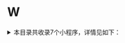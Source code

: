 # W
<details>
<summary>
本目录共收录7个小程序，详情见如下：
</summary>

- [万达广场](https://quantumult.app/x/open-app/add-resource?remote-resource=%7B%22rewrite_remote%22%3A%20%5B%22https%3A%2F%2Fraw.githubusercontent.com%2Fzirawell%2FR-Store%2Fmain%2FRule%2FQuanX%2FAdblock%2FApplet%2FWechat%2FW%2F%E4%B8%87%E8%BE%BE%E5%B9%BF%E5%9C%BA%2Frewrite%2Fwanda.conf%2C%20tag%3D%E4%B8%87%E8%BE%BE%E5%B9%BF%E5%9C%BA%22%5D%7D)
- [万达电影+](https://quantumult.app/x/open-app/add-resource?remote-resource=%7B%22rewrite_remote%22%3A%20%5B%22https%3A%2F%2Fraw.githubusercontent.com%2Fzirawell%2FR-Store%2Fmain%2FRule%2FQuanX%2FAdblock%2FApplet%2FWechat%2FW%2F%E4%B8%87%E8%BE%BE%E7%94%B5%E5%BD%B1%2B%2Frewrite%2Fwandafilm.conf%2C%20tag%3D%E4%B8%87%E8%BE%BE%E7%94%B5%E5%BD%B1%2B%22%5D%7D)
- [味全商城](https://quantumult.app/x/open-app/add-resource?remote-resource=%7B%22rewrite_remote%22%3A%20%5B%22https%3A%2F%2Fraw.githubusercontent.com%2Fzirawell%2FR-Store%2Fmain%2FRule%2FQuanX%2FAdblock%2FApplet%2FWechat%2FW%2F%E5%91%B3%E5%85%A8%E5%95%86%E5%9F%8E%2Frewrite%2Fweiquan.conf%2C%20tag%3D%E5%91%B3%E5%85%A8%E5%95%86%E5%9F%8E%22%5D%7D)
- [微快递](https://quantumult.app/x/open-app/add-resource?remote-resource=%7B%22rewrite_remote%22%3A%20%5B%22https%3A%2F%2Fraw.githubusercontent.com%2Fzirawell%2FR-Store%2Fmain%2FRule%2FQuanX%2FAdblock%2FApplet%2FWechat%2FW%2F%E5%BE%AE%E5%BF%AB%E9%80%92%2Frewrite%2FweiKuaiDi.conf%2C%20tag%3D%E5%BE%AE%E5%BF%AB%E9%80%92%22%5D%7D)
- [沃尔玛](https://quantumult.app/x/open-app/add-resource?remote-resource=%7B%22rewrite_remote%22%3A%20%5B%22https%3A%2F%2Fraw.githubusercontent.com%2Fzirawell%2FR-Store%2Fmain%2FRule%2FQuanX%2FAdblock%2FApplet%2FWechat%2FW%2F%E6%B2%83%E5%B0%94%E7%8E%9B%2Frewrite%2Fwalmart.conf%2C%20tag%3D%E6%B2%83%E5%B0%94%E7%8E%9B%22%5D%7D)
- [物微联](https://quantumult.app/x/open-app/add-resource?remote-resource=%7B%22rewrite_remote%22%3A%20%5B%22https%3A%2F%2Fraw.githubusercontent.com%2Fzirawell%2FR-Store%2Fmain%2FRule%2FQuanX%2FAdblock%2FApplet%2FWechat%2FW%2F%E7%89%A9%E5%BE%AE%E8%81%94%2Frewrite%2Fwwl.conf%2C%20tag%3D%E7%89%A9%E5%BE%AE%E8%81%94%22%5D%7D)
- [问卷星](https://quantumult.app/x/open-app/add-resource?remote-resource=%7B%22rewrite_remote%22%3A%20%5B%22https%3A%2F%2Fraw.githubusercontent.com%2Fzirawell%2FR-Store%2Fmain%2FRule%2FQuanX%2FAdblock%2FApplet%2FWechat%2FW%2F%E9%97%AE%E5%8D%B7%E6%98%9F%2Frewrite%2Fwjx.conf%2C%20tag%3D%E9%97%AE%E5%8D%B7%E6%98%9F%22%5D%7D)

</details>